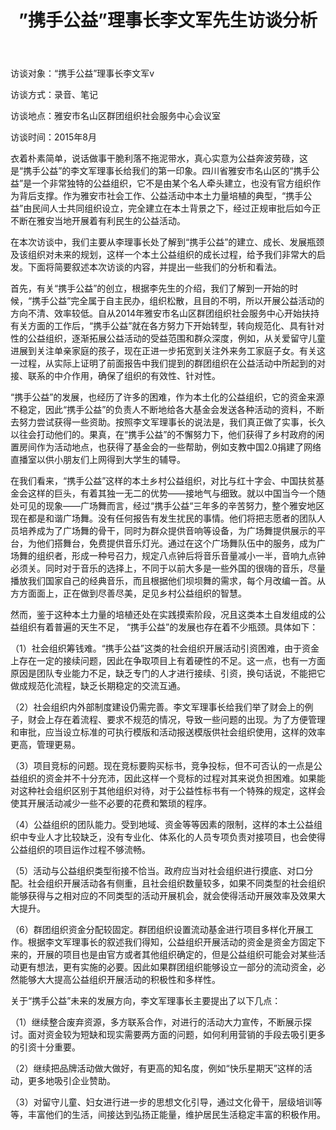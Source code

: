 ﻿---
title: ”携手公益”理事长李文军先生访谈分析
layout: post
tags: [news] 
---
<p>访谈对象：“携手公益”理事长李文军v
<p>访谈方式：录音、笔记</p>
<p>访谈地点：雅安市名山区群团组织社会服务中心会议室</p>
<p>访谈时间：2015年8月</p>

<p>衣着朴素简单，说话做事干脆利落不拖泥带水，真心实意为公益奔波劳碌，这是“携手公益”的李文军理事长给我们的第一印象。四川省雅安市名山区的“携手公益”是一个非常独特的公益组织，它不是由某个名人牵头建立，也没有官方组织作为背后支撑。作为雅安市社会工作、公益活动中本土力量培植的典型，“携手公益”由民间人士共同组织设立，完全建立在本土背景之下，经过正规审批后如今正不断在雅安当地开展着有利民生的公益活动。</p>

<p>在本次访谈中，我们主要从李理事长处了解到“携手公益”的建立、成长、发展瓶颈及该组织对未来的规划，这样一个本土公益组织的成长过程，给予我们非常大的启发。下面将简要叙述本次访谈的内容，并提出一些我们的分析和看法。</p>

<p>首先，有关“携手公益”的创立，根据李先生的介绍，我们了解到一开始的时候，“携手公益”完全属于自主民办，组织松散，且目的不明，所以开展公益活动的方向不清、效率较低。自从2014年雅安市名山区群团组织社会服务中心开始扶持有关方面的工作后，“携手公益”就在各方努力下开始转型，转向规范化、具有针对性的公益组织，逐渐拓展公益活动的受益范围和群众深度，例如，从关爱留守儿童进展到关注单亲家庭的孩子，现在正进一步拓宽到关注外来务工家庭子女。有关这一过程，从实际上证明了前面报告中我们提到的群团组织在公益活动中所起到的对接、联系的中介作用，确保了组织的有效性、针对性。</p>

<p>“携手公益”的发展，也经历了许多的困难，作为本土化的公益组织，它的资金来源不稳定，因此“携手公益”的负责人不断地给各大基金会发送各种活动的资料，不断去努力尝试获得一些资助。按照李文军理事长的说法是，我们真正做了实事，长久以往会打动他们的。果真，在“携手公益”的不懈努力下，他们获得了乡村政府的闲置房间作为活动地点，也获得了基金会的一些帮助，例如支教中国2.0捐建了网络直播室以供小朋友们上网得到大学生的辅导。</p>

<p>在我们看来，“携手公益”这样的本土乡村公益组织，对比与红十字会、中国扶贫基金会这样的巨头，有着其独一无二的优势——接地气与细致。就以中国当今一个随处可见的现象——广场舞而言，经过“携手公益“三年多的辛苦努力，整个雅安地区现在都是和谐广场舞。没有任何报告有发生扰民的事情。他们将把志愿者的团队人员培养成为了广场舞的骨干，同时为群众提供音响等设备，为广场舞提供展示的平台，为他们搭舞台，免费提供音乐灯光。通过在这个广场舞队伍中的服务，成为广场舞的组织者，形成一种号召力，规定八点钟后将音乐音量减小一半，音响九点钟必须关。同时对于音乐的选择上，不同于以前大多是一些外国的很嗨的音乐，尽量播放我们国家自己的经典音乐，而且根据他们坝坝舞的需求，每个月改编一首。从方方面面上，正在做到尽善尽美，足见乡村公益组织的智慧。</p>

<p>然而，鉴于这种本土力量的培植还处在实践摸索阶段，况且这类本土自发组成的公益组织有着普遍的天生不足， “携手公益”的发展也存在着不少瓶颈。具体如下：</p>

<p>（1）社会组织筹钱难。“携手公益”这类的社会组织开展活动引资困难，由于资金上存在一定的接续问题，因此在争取项目上有着硬性的不足。这一点，也有一方面原因是团队专业能力不足，缺乏专门的人才进行接续、引资，换句话说，不能把它做成规范化流程，缺乏长期稳定的交流互通。</p>

<p>（2）社会组织内外部制度建设仍需完善。李文军理事长给我们举了财会上的例子，财会上存在着流程、要求不规范的情况，导致一些问题的出现。为了方便管理和审批，应当设立标准的可执行模版和活动报送模版供社会组织使用，这样的效率更高，管理更易。</p>

<p>（3）项目竞标的问题。现在竞标要购买标书，竞争投标，但不可否认的一点是公益组织的资金并不十分充沛，因此这样一个竞标的过程对其来说负担困难。如果能对这种社会组织区别于其他组织对待，对于公益性标书有一个特殊的规定，这样会使其开展活动减少一些不必要的花费和繁琐的程序。</p>

<p>（4）公益组织的团队能力。受到地域、资金等等因素的限制，这样的本土公益组织中专业人才比较缺乏，没有专业化、体系化的人员专项负责对接项目，也会使得公益组织的项目运作过程不够流畅。</p>

<p>（5）活动与公益组织类型衔接不恰当。政府应当对社会组织进行摸底、对口分配。社会组织开展活动各有侧重，且社会组织数量较多，如果不同类型的社会组织能够获得与之相对应的不同类型的活动开展机会，就会使得活动开展效率及效果大大提升。</p>

<p>（6）群团组织资金分配较固定。群团组织设置流动基金进行项目多样化开展工作。根据李文军理事长的叙述我们得知，公益组织开展活动的资金是资金方固定下来的，开展的项目也是由官方或者其他组织确定的，但是公益组织可能会对某些活动更有想法，更有实施的必要。因此如果群团组织能够设立一部分的流动资金，必然能够大大提高公益组织开展活动的积极性和多样性。</p>

<p>关于“携手公益”未来的发展方向，李文军理事长主要提出了以下几点：</p>

<p>（1）继续整合废弃资源，多方联系合作，对进行的活动大力宣传，不断展示探讨。面对资金较为短缺和现实需要两方面的问题，如何利用营销的手段去吸引更多的引资十分重要。</p>

<p>（2）继续把品牌活动做大做好，有更高的知名度，例如“快乐星期天”这样的活动，更多地吸引企业赞助。</p>

<p>（3）对留守儿童、妇女进行进一步的思想文化引导，通过文化骨干，层级培训等等，丰富他们的生活，间接达到弘扬正能量，维护居民生活稳定丰富的积极作用。</p>
